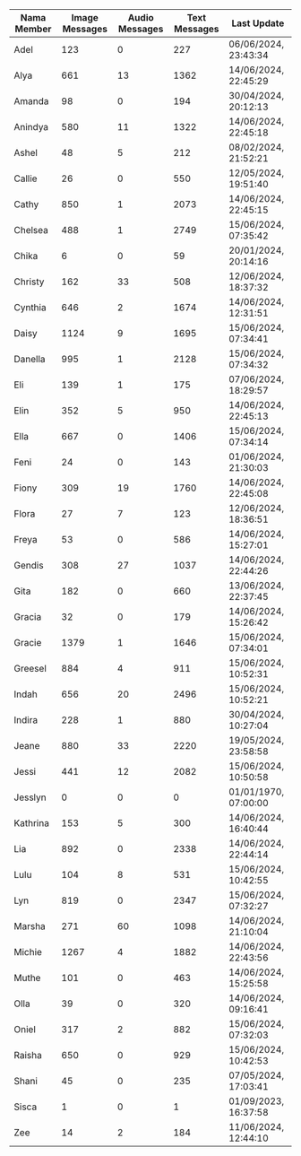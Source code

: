 | Nama Member | Image Messages | Audio Messages | Text Messages | Last Update |
| ------ | -------------- | -------------- | ------------- | ------------ |
| Adel | 123 | 0 | 227 | 06/06/2024, 23:43:34 |
| Alya | 661 | 13 | 1362 | 14/06/2024, 22:45:29 |
| Amanda | 98 | 0 | 194 | 30/04/2024, 20:12:13 |
| Anindya | 580 | 11 | 1322 | 14/06/2024, 22:45:18 |
| Ashel | 48 | 5 | 212 | 08/02/2024, 21:52:21 |
| Callie | 26 | 0 | 550 | 12/05/2024, 19:51:40 |
| Cathy | 850 | 1 | 2073 | 14/06/2024, 22:45:15 |
| Chelsea | 488 | 1 | 2749 | 15/06/2024, 07:35:42 |
| Chika | 6 | 0 | 59 | 20/01/2024, 20:14:16 |
| Christy | 162 | 33 | 508 | 12/06/2024, 18:37:32 |
| Cynthia | 646 | 2 | 1674 | 14/06/2024, 12:31:51 |
| Daisy | 1124 | 9 | 1695 | 15/06/2024, 07:34:41 |
| Danella | 995 | 1 | 2128 | 15/06/2024, 07:34:32 |
| Eli | 139 | 1 | 175 | 07/06/2024, 18:29:57 |
| Elin | 352 | 5 | 950 | 14/06/2024, 22:45:13 |
| Ella | 667 | 0 | 1406 | 15/06/2024, 07:34:14 |
| Feni | 24 | 0 | 143 | 01/06/2024, 21:30:03 |
| Fiony | 309 | 19 | 1760 | 14/06/2024, 22:45:08 |
| Flora | 27 | 7 | 123 | 12/06/2024, 18:36:51 |
| Freya | 53 | 0 | 586 | 14/06/2024, 15:27:01 |
| Gendis | 308 | 27 | 1037 | 14/06/2024, 22:44:26 |
| Gita | 182 | 0 | 660 | 13/06/2024, 22:37:45 |
| Gracia | 32 | 0 | 179 | 14/06/2024, 15:26:42 |
| Gracie | 1379 | 1 | 1646 | 15/06/2024, 07:34:01 |
| Greesel | 884 | 4 | 911 | 15/06/2024, 10:52:31 |
| Indah | 656 | 20 | 2496 | 15/06/2024, 10:52:21 |
| Indira | 228 | 1 | 880 | 30/04/2024, 10:27:04 |
| Jeane | 880 | 33 | 2220 | 19/05/2024, 23:58:58 |
| Jessi | 441 | 12 | 2082 | 15/06/2024, 10:50:58 |
| Jesslyn | 0 | 0 | 0 | 01/01/1970, 07:00:00 |
| Kathrina | 153 | 5 | 300 | 14/06/2024, 16:40:44 |
| Lia | 892 | 0 | 2338 | 14/06/2024, 22:44:14 |
| Lulu | 104 | 8 | 531 | 15/06/2024, 10:42:55 |
| Lyn | 819 | 0 | 2347 | 15/06/2024, 07:32:27 |
| Marsha | 271 | 60 | 1098 | 14/06/2024, 21:10:04 |
| Michie | 1267 | 4 | 1882 | 14/06/2024, 22:43:56 |
| Muthe | 101 | 0 | 463 | 14/06/2024, 15:25:58 |
| Olla | 39 | 0 | 320 | 14/06/2024, 09:16:41 |
| Oniel | 317 | 2 | 882 | 15/06/2024, 07:32:03 |
| Raisha | 650 | 0 | 929 | 15/06/2024, 10:42:53 |
| Shani | 45 | 0 | 235 | 07/05/2024, 17:03:41 |
| Sisca | 1 | 0 | 1 | 01/09/2023, 16:37:58 |
| Zee | 14 | 2 | 184 | 11/06/2024, 12:44:10 |
